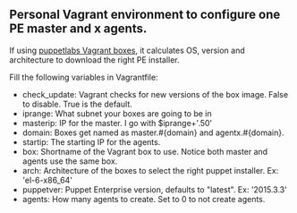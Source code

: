 ## Personal Vagrant environment to configure one PE master and x agents.

If using [puppetlabs Vagrant boxes](https://atlas.hashicorp.com/puppetlabs), it
calculates OS, version and architecture to download the right PE installer.

Fill the following variables in Vagrantfile:

* check_update: Vagrant checks for new versions of the box image. False to disable. True is the default.
* iprange: What subnet your boxes are going to be in
* masterip: IP for the master. I go with $iprange+'.50'
* domain: Boxes get named as master.#{domain} and agentx.#{domain}.
* startip: The starting IP for the agents.
* box: Shortname of the Vagrant box to use. Notice both master and agents use the same box.
* arch: Architecture of the boxes to select the right puppet installer. Ex: 'el-6-x86_64'
* puppetver: Puppet Enterprise version, defaults to "latest". Ex: '2015.3.3'
* agents: How many agents to create. Set to 0 to not create agents.

